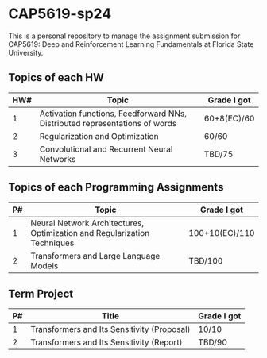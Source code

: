 # CAP5619-sp24

This is a personal repository to manage the assignment submission for CAP5619: Deep and Reinforcement Learning Fundamentals at Florida State University.

## Topics of each HW

|HW#|Topic|Grade I got|
|----|----|----|
|1|Activation functions, Feedforward NNs, Distributed representations of words|60+8(EC)/60|
|2|Regularization and Optimization|60/60|
|3|Convolutional and Recurrent Neural Networks|TBD/75|


## Topics of each Programming Assignments

|P#|Topic|Grade I got|
|----|----|----|
|1|Neural Network Architectures, Optimization and Regularization Techniques|100+10(EC)/110|
|2|Transformers and Large Language Models|TBD/100|

## Term Project

|P#|Title|Grade I got|
|----|----|----|
|1|Transformers and Its Sensitivity (Proposal)|10/10|
|2|Transformers and Its Sensitivity (Report)|TBD/90|
